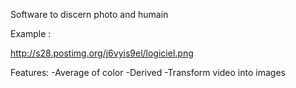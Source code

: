 Software to discern photo and humain

Example :

http://s28.postimg.org/j6vyis9el/logiciel.png

Features:
	-Average of color
	-Derived
	-Transform video into images
